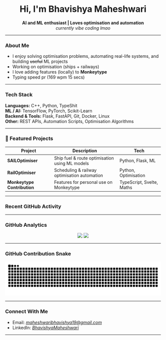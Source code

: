 <h1 align="center">Hi, I'm Bhavishya Maheshwari </h1>
<p align="center">
  <strong>AI and ML enthusiast | Loves optimisation and automation</strong><br>
  <em>currently vibe coding lmao</em>
</p>

---

###  About Me
- I enjoy solving optimisation problems, automating real-life systems, and building ~~useful~~ ML projects  
- Working on  optimisation (ships + railways)  
- I love adding features (locally) to **Monkeytype**  
- Typing speed pr (169 wpm 15 secs)

---

###  Tech Stack

**Languages:** C++, Python, TypeShit  
**ML / AI:** TensorFlow, PyTorch, Scikit-Learn  
**Backend & Tools:** Flask, FastAPI, Git, Docker, Linux  
**Other:** REST APIs, Automation Scripts, Optimisation Algorithms

---

### 📂 Featured Projects

| Project | Description | Tech |
|---------|-------------|------|
| **SAILOptimiser** | Ship fuel & route optimisation using ML models | Python, Flask, ML |
| **RailOptimiser** | Scheduling & railway optimisation automation | Python, Optimisation |
| **Monkeytype Contribution** | Features for personal use on Monkeytype | TypeScript, Svelte, Maths |

---

### Recent GitHub Activity

<!--START_SECTION:activity-->
<!--END_SECTION:activity-->

---

### GitHub Analytics

<p align="center">
  <img src="https://github-readme-stats.vercel.app/api?username=bhavishyamaheshwari&show_icons=true&theme=tokyonight" />
  <img src="https://github-readme-stats.vercel.app/api/top-langs/?username=bhavishyamaheshwari&layout=compact&theme=tokyonight" />
</p>

---

### GitHub Contribution Snake

<p align="center">
  <img src="https://raw.githubusercontent.com/bhavishyamaheshwari/bhavishyamaheshwari/output/github-contribution-grid-snake.svg" />
</p>

---

### Connect With Me

-  Email: *[maheshwaribhavishya19@gmail.com](mailto:maheshwaribhavishya19@gmail.com)*   
-  LinkedIn: *[BhavishyaMaheshwari](https://www.linkedin.com/in/bhavishyamaheshwari/)*

---


